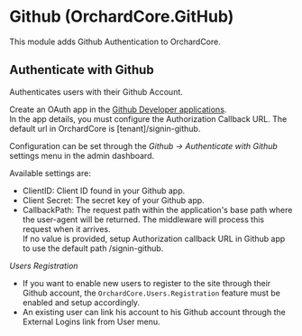# Github (OrchardCore.GitHub)

This module adds Github Authentication to OrchardCore.

## Authenticate with Github

Authenticates users with their Github Account. 

Create an OAuth app in the [Github Developer applications](https://github.com/settings/developers).  
In the app details, you must configure the Authorization Callback URL. The default url in OrchardCore is [tenant]/signin-github.

Configuration can be set through the _Github -> Authenticate with Github_ settings menu in the admin dashboard.

Available settings are:

- ClientID: Client ID found in your Github app.
- Client Secret: The secret key of your Github app.
- CallbackPath: The request path within the application's base path where the user-agent will be returned. The middleware will process this request when it arrives.  
If no value is provided, setup Authorization callback URL in Github app to use the default path /signin-github.

*Users Registration*

- If you want to enable new users to register to the site through their Github account, the `OrchardCore.Users.Registration` feature must be enabled and setup accordingly.
- An existing user can link his account to his Github account through the External Logins link from User menu.
